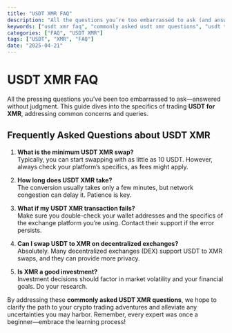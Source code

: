 ```yaml
---
title: "USDT XMR FAQ"
description: "All the questions you’re too embarrassed to ask (and answers that don’t judge, much)."
keywords: ["usdt xmr faq", "commonly asked usdt xmr questions", "usdt to xmr help"]
categories: ["FAQ", "USDT XMR"]
tags: ["USDT", "XMR", "FAQ"]
date: "2025-04-21"
---
```


# USDT XMR FAQ

All the pressing questions you’ve been too embarrassed to ask—answered without judgment. This guide dives into the specifics of trading **USDT for XMR**, addressing common concerns and queries.

## Frequently Asked Questions about USDT XMR

1. **What is the minimum USDT XMR swap?**  
   Typically, you can start swapping with as little as 10 USDT. However, always check your platform’s specifics, as fees might apply.

2. **How long does USDT XMR take?**  
   The conversion usually takes only a few minutes, but network congestion can delay it. Patience is key.

3. **What if my USDT XMR transaction fails?**  
   Make sure you double-check your wallet addresses and the specifics of the exchange platform you’re using. Contact their support if the error persists.

4. **Can I swap USDT to XMR on decentralized exchanges?**  
   Absolutely. Many decentralized exchanges (DEX) support USDT to XMR swaps, and they can provide more privacy.

5. **Is XMR a good investment?**  
   Investment decisions should factor in market volatility and your financial goals. Do your research.

By addressing these **commonly asked USDT XMR questions**, we hope to clarify the path to your crypto trading adventures and alleviate any uncertainties you may harbor. Remember, every expert was once a beginner—embrace the learning process!